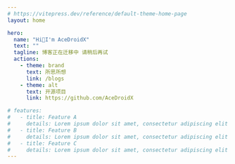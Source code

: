 ```yaml
---
# https://vitepress.dev/reference/default-theme-home-page
layout: home

hero:
  name: "Hi👋I'm AceDroidX"
  text: ""
  tagline: 博客正在迁移中 请稍后再试
  actions:
    - theme: brand
      text: 所思所想
      link: /blogs
    - theme: alt
      text: 开源项目
      link: https://github.com/AceDroidX

# features:
#   - title: Feature A
#     details: Lorem ipsum dolor sit amet, consectetur adipiscing elit
#   - title: Feature B
#     details: Lorem ipsum dolor sit amet, consectetur adipiscing elit
#   - title: Feature C
#     details: Lorem ipsum dolor sit amet, consectetur adipiscing elit
---
```


